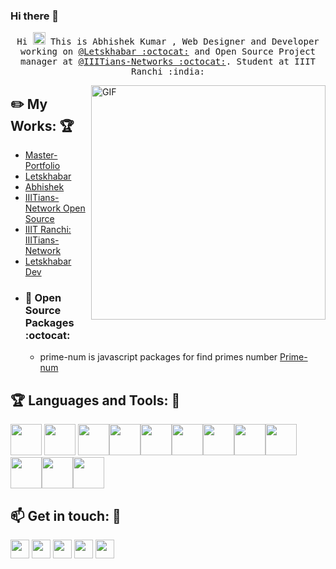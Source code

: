 ### Hi there 👋
<p align="center">
  <samp>
    Hi <img src="https://github.com/vimalverma558/vimalverma558/blob/v2/img/Hi.gif" width="20px"> This is Abhishek Kumar , Web Designer and Developer working on <a href="https://github.com/letskhabar">@Letskhabar :octocat:</a> and Open Source Project manager at  <a href="https://github.com/IIITians-Network">@IIITians-Networks :octocat:</a>. Student at IIIT Ranchi :india:
  </samp>
</p>


<img align="right" width="375" alt="GIF" src="https://github.com/vimalverma558/vimalverma558/blob/v2/img/dino.gif" />



## :pencil2: My Works: :trophy:  
- [Master-Portfolio](https://github.com/vimalverma558/master-portfolio)   
- [Letskhabar](https://letskhabar.com)
- [Abhishek](http://Abhishek.letskhabar.com)
- [IIITians-Network Open Source](https://github.com/IIITians-Network/Open-Source)
- [IIIT Ranchi: IIITians-Network](https://ranchi.iiitiansnetwork.com/)
- [Letskhabar Dev](https://dev.letskhabar.com)
- ### :robot: Open Source Packages :octocat:
  - prime-num is javascript packages for find primes number [Prime-num](https://www.npmjs.com/package/prime-num)

 ## :trophy: Languages and Tools: :robot:

<img src="https://github.com/vimalverma558/vimalverma558/blob/v2/img/icons8-html-5.svg" width="50px"> <img src="https://github.com/vimalverma558/vimalverma558/blob/v2/img/icons8-css3.svg" width="50px"> <img src="https://github.com/vimalverma558/vimalverma558/blob/v2/img/icons8-bootstrap.svg" width="50px"><img src="https://github.com/vimalverma558/vimalverma558/blob/v2/img/icons8-javascript-logo.svg" width="50px"><img src="https://github.com/vimalverma558/vimalverma558/blob/v2/img/icons8-react.svg" width="50px"><img src="https://github.com/vimalverma558/vimalverma558/blob/v2/img/icons8-nodejs.svg" width="50px"><img src="https://github.com/vimalverma558/vimalverma558/blob/v2/img/icons8-mongodb.svg" width="50px"><img src="https://github.com/vimalverma558/vimalverma558/blob/v2/img/icons8-firebase.svg" width="50px"><img src="https://github.com/vimalverma558/vimalverma558/blob/v2/img/icons8-flutter.svg" width="50px"><img src="https://github.com/vimalverma558/vimalverma558/blob/v2/img/icons8-git.svg" width="50px"><img src="https://github.com/vimalverma558/vimalverma558/blob/v2/img/icons8-github.svg" width="50px"><img src="https://github.com/vimalverma558/vimalverma558/blob/v2/img/icons8-php-logo.svg" width="50px">


## :mailbox: Get in touch: 💬
[<img src="https://github.com/vimalverma558/vimalverma558/blob/v2/img/icons8-linkedin.svg" width="30px">](https://www.linkedin.com/in/abhishek-kumar-544057174)
[<img src="https://github.com/vimalverma558/vimalverma558/blob/v2/img/icons8-dev.svg" width="30px">](https://dev.to/amazing__ak)
[<img src="https://github.com/vimalverma558/vimalverma558/blob/v2/img/icons8-twitter.svg" width="30px">](https://twitter.com/amazing__ak)
[<img src="https://github.com/vimalverma558/vimalverma558/blob/v2/img/icons8-important-mail.svg" width="30px">](mailto:abhishek.btech.ec18@iiitranchi.ac.in)
[<img src="https://github.com/vimalverma558/vimalverma558/blob/v2/img/icons8-website.svg" width="30px">](http://Abhishek.letskhabar.com)


